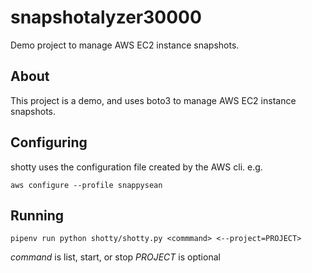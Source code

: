# snapshotalyzer30000
Demo project to manage AWS EC2 instance snapshots.

## About

This project is a demo, and uses boto3 to manage AWS EC2 instance snapshots.

## Configuring

shotty uses the configuration file created by the AWS cli. e.g.

`aws configure --profile snappysean`

## Running

`pipenv run python shotty/shotty.py <commmand>
<--project=PROJECT>`

*command* is list, start, or stop
*PROJECT* is optional

